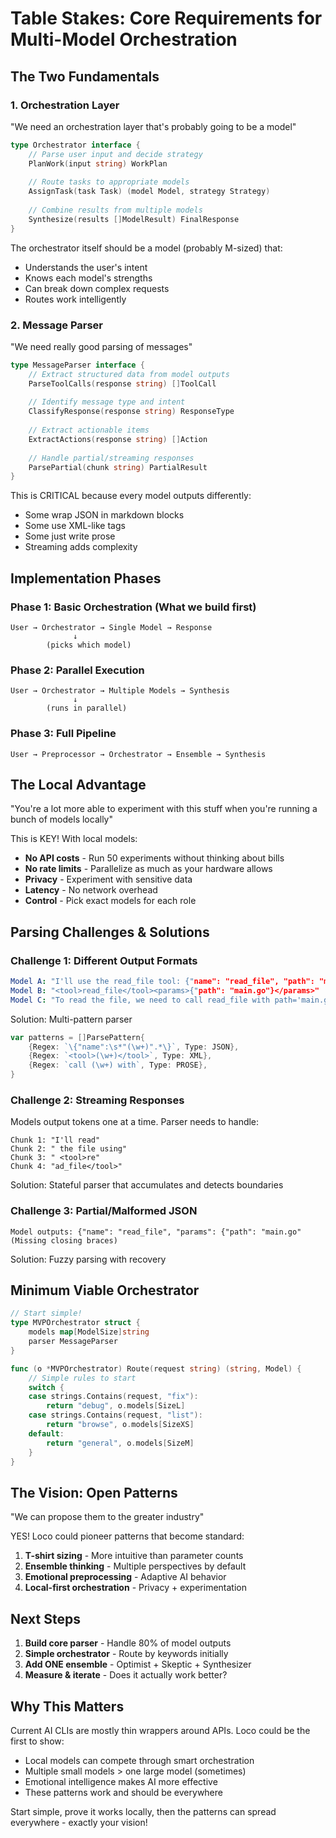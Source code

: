 # Table Stakes: Core Requirements for Multi-Model Orchestration

## The Two Fundamentals

### 1. Orchestration Layer
"We need an orchestration layer that's probably going to be a model"

```go
type Orchestrator interface {
    // Parse user input and decide strategy
    PlanWork(input string) WorkPlan
    
    // Route tasks to appropriate models
    AssignTask(task Task) (model Model, strategy Strategy)
    
    // Combine results from multiple models
    Synthesize(results []ModelResult) FinalResponse
}
```

The orchestrator itself should be a model (probably M-sized) that:
- Understands the user's intent
- Knows each model's strengths
- Can break down complex requests
- Routes work intelligently

### 2. Message Parser
"We need really good parsing of messages"

```go
type MessageParser interface {
    // Extract structured data from model outputs
    ParseToolCalls(response string) []ToolCall
    
    // Identify message type and intent
    ClassifyResponse(response string) ResponseType
    
    // Extract actionable items
    ExtractActions(response string) []Action
    
    // Handle partial/streaming responses
    ParsePartial(chunk string) PartialResult
}
```

This is CRITICAL because every model outputs differently:
- Some wrap JSON in markdown blocks
- Some use XML-like tags
- Some just write prose
- Streaming adds complexity

## Implementation Phases

### Phase 1: Basic Orchestration (What we build first)
```
User → Orchestrator → Single Model → Response
              ↓
        (picks which model)
```

### Phase 2: Parallel Execution
```
User → Orchestrator → Multiple Models → Synthesis
              ↓
        (runs in parallel)
```

### Phase 3: Full Pipeline
```
User → Preprocessor → Orchestrator → Ensemble → Synthesis
```

## The Local Advantage

"You're a lot more able to experiment with this stuff when you're running a bunch of models locally"

This is KEY! With local models:
- **No API costs** - Run 50 experiments without thinking about bills
- **No rate limits** - Parallelize as much as your hardware allows  
- **Privacy** - Experiment with sensitive data
- **Latency** - No network overhead
- **Control** - Pick exact models for each role

## Parsing Challenges & Solutions

### Challenge 1: Different Output Formats
```yaml
Model A: "I'll use the read_file tool: {"name": "read_file", "path": "main.go"}"
Model B: "<tool>read_file</tool><params>{"path": "main.go"}</params>"
Model C: "To read the file, we need to call read_file with path='main.go'"
```

Solution: Multi-pattern parser
```go
var patterns = []ParsePattern{
    {Regex: `\{"name":\s*"(\w+)".*\}`, Type: JSON},
    {Regex: `<tool>(\w+)</tool>`, Type: XML},
    {Regex: `call (\w+) with`, Type: PROSE},
}
```

### Challenge 2: Streaming Responses
Models output tokens one at a time. Parser needs to handle:
```
Chunk 1: "I'll read"
Chunk 2: " the file using"  
Chunk 3: " <tool>re"
Chunk 4: "ad_file</tool>"
```

Solution: Stateful parser that accumulates and detects boundaries

### Challenge 3: Partial/Malformed JSON
```
Model outputs: {"name": "read_file", "params": {"path": "main.go"
(Missing closing braces)
```

Solution: Fuzzy parsing with recovery

## Minimum Viable Orchestrator

```go
// Start simple!
type MVPOrchestrator struct {
    models map[ModelSize]string
    parser MessageParser
}

func (o *MVPOrchestrator) Route(request string) (string, Model) {
    // Simple rules to start
    switch {
    case strings.Contains(request, "fix"):
        return "debug", o.models[SizeL]
    case strings.Contains(request, "list"):
        return "browse", o.models[SizeXS]
    default:
        return "general", o.models[SizeM]
    }
}
```

## The Vision: Open Patterns

"We can propose them to the greater industry"

YES! Loco could pioneer patterns that become standard:

1. **T-shirt sizing** - More intuitive than parameter counts
2. **Ensemble thinking** - Multiple perspectives by default
3. **Emotional preprocessing** - Adaptive AI behavior
4. **Local-first orchestration** - Privacy + experimentation

## Next Steps

1. **Build core parser** - Handle 80% of model outputs
2. **Simple orchestrator** - Route by keywords initially  
3. **Add ONE ensemble** - Optimist + Skeptic + Synthesizer
4. **Measure & iterate** - Does it actually work better?

## Why This Matters

Current AI CLIs are mostly thin wrappers around APIs. Loco could be the first to show:
- Local models can compete through smart orchestration
- Multiple small models > one large model (sometimes)
- Emotional intelligence makes AI more effective
- These patterns work and should be everywhere

Start simple, prove it works locally, then the patterns can spread everywhere - exactly your vision!